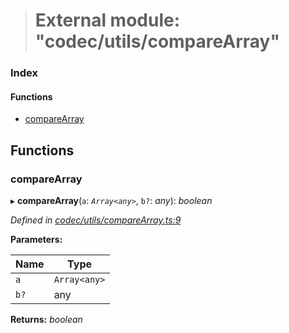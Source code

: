 > # External module: "codec/utils/compareArray"

### Index

#### Functions

* [compareArray](_codec_utils_comparearray_.md#comparearray)

## Functions

###  compareArray

▸ **compareArray**(`a`: *`Array<any>`*, `b?`: *any*): *boolean*

*Defined in [codec/utils/compareArray.ts:9](https://github.com/polkadot-js/api/blob/c47ed58/packages/types/src/codec/utils/compareArray.ts#L9)*

**Parameters:**

Name | Type |
------ | ------ |
`a` | `Array<any>` |
`b?` | any |

**Returns:** *boolean*